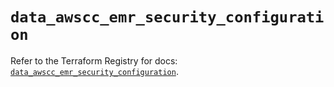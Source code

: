 # `data_awscc_emr_security_configuration`

Refer to the Terraform Registry for docs: [`data_awscc_emr_security_configuration`](https://registry.terraform.io/providers/hashicorp/awscc/0.70.0/docs/data-sources/emr_security_configuration).
